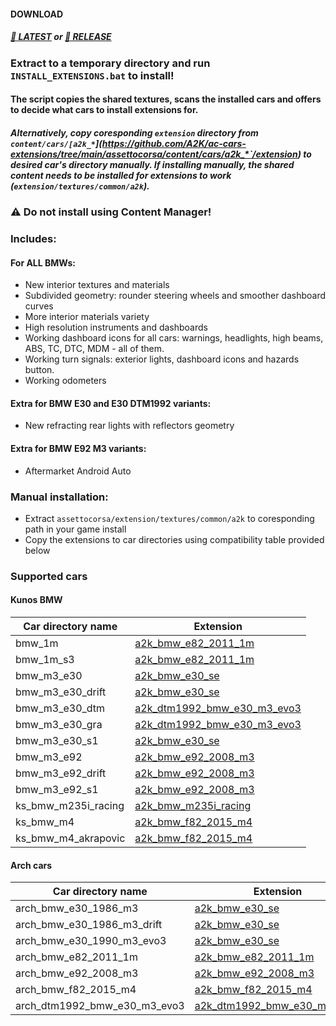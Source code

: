 #### DOWNLOAD
##### [💾 LATEST](https://codeload.github.com/A2K/ac-cars-extensions/zip/refs/heads/main) or [💾 RELEASE](https://github.com/A2K/ac-cars-extensions/releases/latest)


### Extract to a temporary directory and run `INSTALL_EXTENSIONS.bat` to install!
#### The script copies the shared textures, scans the installed cars and offers to decide what cars to install extensions for.
##### Alternatively, copy coresponding `extension` directory from `content/cars/[a2k_*`](https://github.com/A2K/ac-cars-extensions/tree/main/assettocorsa/content/cars/a2k_*`/extension) to desired car's directory manually. If installing manually, the shared content needs to be installed for extensions to work (`extension/textures/common/a2k`).

### ⚠️ Do not install using Content Manager!


### Includes:
#### For ALL BMWs:
* New interior textures and materials
* Subdivided geometry: rounder steering wheels and smoother dashboard curves
* More interior materials variety
* High resolution instruments and dashboards
* Working dashboard icons for all cars: warnings, headlights, high beams, ABS, TC, DTC, MDM - all of them.
* Working turn signals: exterior lights, dashboard icons and hazards button.
* Working odometers

#### Extra for BMW E30 and E30 DTM1992 variants:
* New refracting rear lights with reflectors geometry

#### Extra for BMW E92 M3 variants:
* Aftermarket Android Auto

### Manual installation:
* Extract `assettocorsa/extension/textures/common/a2k` to coresponding path in your game install
* Copy the extensions to car directories using compatibility table provided below
  
### Supported cars

#### Kunos BMW
| Car directory name  | Extension                   |
| ------------------- | --------------------------- |
| bmw_1m              | [a2k_bmw_e82_2011_1m](https://github.com/A2K/ac-cars-extensions/tree/main/assettocorsa/content/cars/a2k_bmw_e30_se/extension)         |
| bmw_1m_s3           | [a2k_bmw_e82_2011_1m](https://github.com/A2K/ac-cars-extensions/tree/main/assettocorsa/content/cars/a2k_bmw_e82_2011_1m/extension)         |
| bmw_m3_e30          | [a2k_bmw_e30_se](https://github.com/A2K/ac-cars-extensions/tree/main/assettocorsa/content/cars/a2k_bmw_e30_se/extension)              |
| bmw_m3_e30_drift    | [a2k_bmw_e30_se](https://github.com/A2K/ac-cars-extensions/tree/main/assettocorsa/content/cars/a2k_bmw_e30_se/extension)              |
| bmw_m3_e30_dtm      | [a2k_dtm1992_bmw_e30_m3_evo3](https://github.com/A2K/ac-cars-extensions/tree/main/assettocorsa/content/cars/a2k_dtm1992_bmw_e30_m3_evo3/extension) |
| bmw_m3_e30_gra      | [a2k_dtm1992_bmw_e30_m3_evo3](https://github.com/A2K/ac-cars-extensions/tree/main/assettocorsa/content/cars/a2k_dtm1992_bmw_e30_m3_evo3/extension) |
| bmw_m3_e30_s1       | [a2k_bmw_e30_se](https://github.com/A2K/ac-cars-extensions/tree/main/assettocorsa/content/cars/a2k_bmw_e30_se/extension)              |
| bmw_m3_e92          | [a2k_bmw_e92_2008_m3](https://github.com/A2K/ac-cars-extensions/tree/main/assettocorsa/content/cars/a2k_bmw_e92_2008_m3/extension)         |
| bmw_m3_e92_drift    | [a2k_bmw_e92_2008_m3](https://github.com/A2K/ac-cars-extensions/tree/main/assettocorsa/content/cars/a2k_bmw_e92_2008_m3/extension)         |
| bmw_m3_e92_s1       | [a2k_bmw_e92_2008_m3](https://github.com/A2K/ac-cars-extensions/tree/main/assettocorsa/content/cars/a2k_bmw_e92_2008_m3/extension)         |
| ks_bmw_m235i_racing | [a2k_bmw_m235i_racing](https://github.com/A2K/ac-cars-extensions/tree/main/assettocorsa/content/cars/a2k_bmw_m235i_racing/extension)        |
| ks_bmw_m4           | [a2k_bmw_f82_2015_m4](https://github.com/A2K/ac-cars-extensions/tree/main/assettocorsa/content/cars/a2k_bmw_f82_2015_m4/extension)         |
| ks_bmw_m4_akrapovic | [a2k_bmw_f82_2015_m4](https://github.com/A2K/ac-cars-extensions/tree/main/assettocorsa/content/cars/a2k_bmw_f82_2015_m4/extension)         |

#### Arch cars
| Car directory name           | Extension                   |
| ---------------------------- | --------------------------- |
| arch_bmw_e30_1986_m3         | [a2k_bmw_e30_se](https://github.com/A2K/ac-cars-extensions/tree/main/assettocorsa/content/cars/a2k_bmw_e30_se/extension)              |
| arch_bmw_e30_1986_m3_drift   | [a2k_bmw_e30_se](https://github.com/A2K/ac-cars-extensions/tree/main/assettocorsa/content/cars/a2k_bmw_e30_se/extension)              |
| arch_bmw_e30_1990_m3_evo3    | [a2k_bmw_e30_se](https://github.com/A2K/ac-cars-extensions/tree/main/assettocorsa/content/cars/a2k_bmw_e30_se/extension)              |
| arch_bmw_e82_2011_1m         | [a2k_bmw_e82_2011_1m](https://github.com/A2K/ac-cars-extensions/tree/main/assettocorsa/content/cars/a2k_bmw_e82_2011_1m/extension)         |
| arch_bmw_e92_2008_m3         | [a2k_bmw_e92_2008_m3](https://github.com/A2K/ac-cars-extensions/tree/main/assettocorsa/content/cars/a2k_bmw_e92_2008_m3/extension)         |
| arch_bmw_f82_2015_m4         | [a2k_bmw_f82_2015_m4](https://github.com/A2K/ac-cars-extensions/tree/main/assettocorsa/content/cars/a2k_bmw_f82_2015_m4/extension)         |
| arch_dtm1992_bmw_e30_m3_evo3 | [a2k_dtm1992_bmw_e30_m3_evo3](https://github.com/A2K/ac-cars-extensions/tree/main/assettocorsa/content/cars/a2k_dtm1992_bmw_e30_m3_evo3/extension) |

